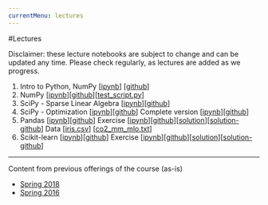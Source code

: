 ```yaml
---
currentMenu: lectures
---
```


#Lectures

Disclaimer: these lecture notebooks are subject to change and can be updated any time.
Please check regularly, as lectures are added as we progress.

1. Intro to Python, NumPy [[ipynb](./nb/Lecture_1.ipynb)] [[github](https://github.com/icme/cme193/blob/gh-pages/nb/Lecture_1.ipynb)]
2. NumPy [[ipynb](./nb/Lecture_2.ipynb)][[github](https://github.com/icme/cme193/blob/gh-pages/nb/Lecture_2.ipynb)][[test_script.py](./nb/lecture_2/test_script.py)]
3. SciPy - Sparse Linear Algebra [[ipynb](./nb/2018_fall/Lecture_3_scipy.ipynb)][[github](https://github.com/icme/cme193/blob/gh-pages/nb/2018_fall/Lecture_3_scipy.ipynb)]
4. SciPy - Optimization [[ipynb](./nb/2018_fall/Lecture4-Optimization-Using-Python-SciPy-InClass.ipynb)][[github](https://github.com/icme/cme193/blob/gh-pages/nb/2018_fall/Lecture4-Optimization-Using-Python-SciPy-InClass.ipynb)]
Complete version [[ipynb](./nb/2018_fall/Lecture4-Optimization-Using-Python-SciPy.ipynb)][[github](https://github.com/icme/cme193/blob/gh-pages/nb/2018_fall/Lecture4-Optimization-Using-Python-SciPy.ipynb)]
5. Pandas
[[ipynb](./nb/2018_fall/Lecture5-Pandas.ipynb)][[github](https://github.com/icme/cme193/blob/gh-pages/nb/2018_fall/Lecture5-Pandas.ipynb)] Exercise [[ipynb](./nb/2018_fall/Lecture5-supplement.ipynb)][[github](https://github.com/icme/cme193/blob/gh-pages/nb/2018_fall/Lecture5-supplement.ipynb)][[solution](./nb/2018_fall/Lecture5-supplement-solution.ipynb)][[solution-github](https://github.com/icme/cme193/blob/gh-pages/nb/2018_fall/Lecture5-supplement-solution.ipynb)] Data [[iris.csv](./nb/2018_fall/data/iris.csv)] [[co2_mm_mlo.txt](ftp://aftp.cmdl.noaa.gov/products/trends/co2/co2_mm_mlo.txt)]
6. Scikit-learn [[ipynb](./nb/2018_fall/Lecture6-Scikit-learn.ipynb)][[github](https://github.com/icme/cme193/blob/gh-pages/nb/2018_fall/Lecture6-Scikit-learn.ipynb)] Exercise [[ipynb](./nb/2018_fall/Lecture6-supplement.ipynb)][[github](https://github.com/icme/cme193/blob/gh-pages/nb/2018_fall/Lecture6-supplement.ipynb)][[solution](./nb/2018_fall/Lecture6-supplement-solution.ipynb)][[solution-github](https://github.com/icme/cme193/blob/gh-pages/nb/2018_fall/Lecture6-supplement-solution.ipynb)]

---

Content from previous offerings of the course (as-is)
* [Spring 2018](https://github.com/icme/cme193/tree/gh-pages/nb/2018_spring/)
* [Spring 2016](https://github.com/icme/cme193/tree/gh-pages/nb/2016_spring/)
